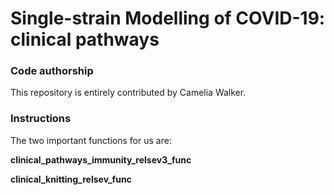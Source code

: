 # Single-strain Modelling of COVID-19: clinical pathways

### Code authorship

This repository is entirely contributed by Camelia Walker.

### Instructions

The two important functions for us are:

**clinical_pathways_immunity_relsev3_func**

**clinical_knitting_relsev_func**